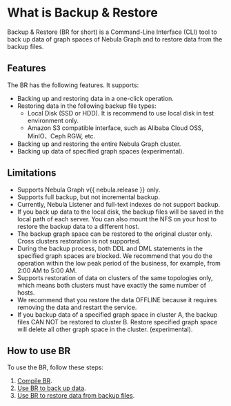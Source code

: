 # What is Backup & Restore

Backup & Restore (BR for short) is a Command-Line Interface (CLI) tool to back up data of graph spaces of Nebula Graph and to restore data from the backup files.

## Features

The BR has the following features. It supports:

- Backing up and restoring data in a one-click operation.
- Restoring data in the following backup file types:
  - Local Disk (SSD or HDD). It is recommend to use local disk in test environment only.
  - Amazon S3 compatible interface, such as Alibaba Cloud OSS, MinIO、Ceph RGW, etc.
- Backing up and restoring the entire Nebula Graph cluster.
- Backing up data of specified graph spaces (experimental).

## Limitations

- Supports Nebula Graph v{{ nebula.release }} only.
- Supports full backup, but not incremental backup.
- Currently, Nebula Listener and full-text indexes do not support backup.
- If you back up data to the local disk, the backup files will be saved in the local path of each server. You can also mount the NFS on your host to restore the backup data to a different host.
- The backup graph space can be restored to the original cluster only. Cross clusters restoration is not supported.
- During the backup process, both DDL and DML statements in the specified graph spaces are blocked. We recommend that you do the operation within the low peak period of the business, for example, from 2:00 AM to 5:00 AM.
- Supports restoration of data on clusters of the same topologies only, which means both clusters must have exactly the same number of hosts.
- We recommend that you restore the data OFFLINE because it requires removing the data and restart the service.
- If you backup data of a specified graph space in cluster A, the backup files CAN NOT be restored to cluster B. Restore specified graph space will delete all other graph space in the cluster. (experimental).
<!---When backing up or restoring the data deployed in Docker, network configuration should be done, such as IP and port mapping. -->

<!--
## Implementation

You can use the BR to do these:

- Backing up a cluster and storing its data in a local or cloud storage system.

- Restoring data to a cluster from a local or cloud storage system.

This section introduces how backup and restoration are implemented in the BR.

### Backup

To back up data, the BR sends a backup request to the leader metad process to trigger the backup process as follows:

1. The SSH login from the BR machine to the meta and the storage servers is verified.

  !!! Note

        Besides, if a remote storage system such as Amazon S3 or Alibaba Cloud OSS is necessary, their client installation and configuration are verified.

2. The BR sends a request to create backup files.

3. The leader metad process is locked.

  !!! note

        From now on, you cannot run any DDL statement of nGQL until Step 9.

4. The leader metad process blocks writing to the specified graph spaces.

  !!! note

        From now on, you cannot run any DML statement of nGQL in the specified graph spaces until Step 7. But this process does not affect the DQL statements in these graph spaces, and you can do whatever you want in other graph spaces.

5. The leader metad process sends a request to the storaged processes for the snapshot file names.

6. The leader metad process scans local RocksDB files and output SST files.

7. The leader metad process unblocks writing to the specified graph spaces.

  !!! note

        From now on, you can run DML statements of nGQL in the specified graph spaces.

8. The leader metad process sends responses to the BR with the metadata and snapshots including:
   - the thrift format,
   - partition information of the graph spaces,
   - the Raft log commit ID of each partition,
   - the snapshot information including the catalog of the snapshots of each storaged process,
   - their SST file names of the meta server, and
   - the backup file names.

9.  The leader metad process is unlocked.

  !!! note

        From now on, you can run any DDL statement of nGQL in the specified graph spaces.

10. The account on the BR machine logs on via SSH to the meta server where the leader locates and to all the storage servers and backs up files.

11. If Amazon S3 or Alibaba Cloud OSS is used, the BR uses commands to upload the files to the cloud storage system.

  !!! note

        This step causes massive disk reads. We recommend that a 10 Gigabit Network is applied. If a networking error occurs during this step, the backup process fails and you must do the backup operation again. For now, the backup process cannot be resumed from the broken point.

12. The BR sends a request to clean the snapshots from storage servers, and the backup process is done.
  
This figure shows how the backup is implemented.

![The figure shows the backup procedure](../../figs/ng-ug-001.png "Implementation of backup")

When backup files are generated, the file names are generated automatically. A folder name is in the format of `BACKUP_YY_MM_DD_HH_mm_SS`, of which,

- `BACKUP` indicates the files are backup files.
- `YY_MM_DD_HH_mm_SS` indicates the timestamp when the files are generated.

### Restore

!!! danger

    During the restoration process, the data on the target cluster is removed and then is replaced with the data from the backup files. If necessary, back up the data on the target cluster.

The restoration process is implemented as follows:

1. The SSH login from the BR to the meta and the storage servers is verified.

  !!! Note

        Besides, if a cloud storage system such as Amazon S3 or Alibaba Cloud OSS is necessary, their client installation and configuration are verified.

2. The BR downloads the metadata (but not data) of the backup files from the remote storage system or other external storage systems.

3. The BR verifies the topology of the clusters to make sure both clusters must have exactly the same number of hosts.

4. The BR stops the Meta Service and the Storage Service remotely.

5. The account on the BR machine logs on via SSH to the meta and storage servers to remove the existing data files.

6. When data files are removed, the account on the BR machine logs on via SSH to the meta and storage servers and downloads the backup files from the cloud storage system or other external storage systems.

7. When the backup files are downloaded, the BR starts the Meta Service.

8. The BR uses the `br restore` command to change the partition information of the specified metad processes.

9.  The BR starts the Storage Service, and the restoration process is done.

This figure shows how the restoration process is implemented.

![The figure shows the restoration process](../../figs/ng-ug-002.png "Implementation of restoration")
-->


## How to use BR

To use the BR, follow these steps:

1. [Compile BR](2.compile-br.md).
2. [Use BR to back up data](3.br-backup-data.md).
3. [Use BR to restore data from backup files](4.br-restore-data.md).
